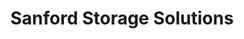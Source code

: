 ---
title: "Sanford Storage Solutions"
url: /sanford/sanford-storage-solutions/
shop: storage rental
---